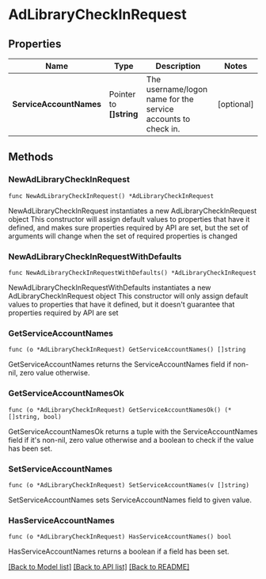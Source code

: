# AdLibraryCheckInRequest

## Properties

Name | Type | Description | Notes
------------ | ------------- | ------------- | -------------
**ServiceAccountNames** | Pointer to **[]string** | The username/logon name for the service accounts to check in. | [optional] 

## Methods

### NewAdLibraryCheckInRequest

`func NewAdLibraryCheckInRequest() *AdLibraryCheckInRequest`

NewAdLibraryCheckInRequest instantiates a new AdLibraryCheckInRequest object
This constructor will assign default values to properties that have it defined,
and makes sure properties required by API are set, but the set of arguments
will change when the set of required properties is changed

### NewAdLibraryCheckInRequestWithDefaults

`func NewAdLibraryCheckInRequestWithDefaults() *AdLibraryCheckInRequest`

NewAdLibraryCheckInRequestWithDefaults instantiates a new AdLibraryCheckInRequest object
This constructor will only assign default values to properties that have it defined,
but it doesn't guarantee that properties required by API are set

### GetServiceAccountNames

`func (o *AdLibraryCheckInRequest) GetServiceAccountNames() []string`

GetServiceAccountNames returns the ServiceAccountNames field if non-nil, zero value otherwise.

### GetServiceAccountNamesOk

`func (o *AdLibraryCheckInRequest) GetServiceAccountNamesOk() (*[]string, bool)`

GetServiceAccountNamesOk returns a tuple with the ServiceAccountNames field if it's non-nil, zero value otherwise
and a boolean to check if the value has been set.

### SetServiceAccountNames

`func (o *AdLibraryCheckInRequest) SetServiceAccountNames(v []string)`

SetServiceAccountNames sets ServiceAccountNames field to given value.

### HasServiceAccountNames

`func (o *AdLibraryCheckInRequest) HasServiceAccountNames() bool`

HasServiceAccountNames returns a boolean if a field has been set.


[[Back to Model list]](../README.md#documentation-for-models) [[Back to API list]](../README.md#documentation-for-api-endpoints) [[Back to README]](../README.md)


